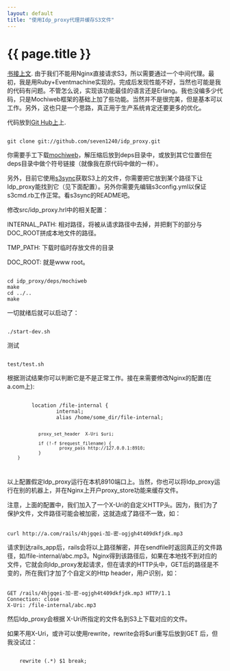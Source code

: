 ```yaml
---
layout: default
title: "使用Idp_proxy代理并缓存S3文件"
---
```


# {{ page.title }}

[书接上文](/past/2009/11/9/shi-yong-nginxrailsjin-xing-wen-jian-xia-zai-kong-zhi-he-huan-cun-jing-xiang/). 由于我们不能用Nginx直接请求S3，所以需要通过一个中间代理。最初，我是用Ruby+Eventmachine实现的。完成后发现性能不好，当然也可能是我的代码有问题。不管怎么说，实现该功能最佳的语言还是Erlang。我也没编多少代码，只是Mochiweb框架的基础上加了些功能。当然并不是很完美，但是基本可以工作。另外，这也只是一个思路，真正用于生产系统肯定还要更多的优化。

代码放到[Git Hub上](http://github.com/seven1240/idp_proxy)上.

<code>
git clone git://github.com/seven1240/idp_proxy.git
</code>

你需要手工下载[mochiweb](http://code.google.com/p/mochiweb/)，解压缩后放到deps目录中，或放到其它位置但在deps目录中做个符号链接（就像我在原代码中做的一样）。

另外，目前它使用[s3sync](http://s3sync.net/wiki)获取S3上的文件，你需要把它放到某个路径下让Idp_proxy能找到它（见下面配置）。另外你需要先编辑s3config.yml以保证s3cmd.rb工作正常。看s3sync的README吧。

修改src/idp_proxy.hrl中的相关配置：

INTERNAL_PATH: 相对路径，将被从请求路径中去掉，并把剩下的部分与DOC_ROOT拼成本地文件的路径。

TMP_PATH: 下载时临时存放文件的目录

DOC_ROOT: 就是www root。

<code>
cd idp_proxy/deps/mochiweb
make
cd ../..
make
</code>

一切就绪后就可以启动了：

<code>
./start-dev.sh
</code>

测试

<code>
test/test.sh
</code>

根据测试结果你可以判断它是不是正常工作。接在来需要修改Nginx的配置(在a.com上):

<code>
        location /file-internal {
                internal;
                alias /home/some_dir/file-internal;

                proxy_set_header  X-Uri $uri;

                if (!-f $request_filename) {
                        proxy_pass http://127.0.0.1:8910;
                }
        }
</code>

以上配置假定Idp_proxy运行在本机8910端口上。当然，你也可以将Idp_proxy运行在别的机器上，并在Nginx上开户proxy_store功能来缓存文件。

注意，上面的配置中，我们加入了一个X-Uri的自定义HTTP头。因为，我们为了保护文件，文件路径可能会被加密，这就造成了路径不一致，如：

<code>
curl http://a.com/rails/4hjgqei-加-密-ogjgh4t409dkfjdk.mp3
</code>

请求到达rails_app后，rails会将以上路径解密，并在sendfile时返回真正的文件路径，如/file-internal/abc.mp3。Nginx得到该路径后，如果在本地找不到对应的文件，它就会向Idp_proxy发起请求，但在请求的HTTP头中，GET后的路径是不变的，所在我们才加了个自定义的Http header，用户识别，如：

<code>
GET /rails/4hjgqei-加-密-ogjgh4t409dkfjdk.mp3 HTTP/1.1
Connection: close
X-Uri: /file-internal/abc.mp3
</code>

然后Idp_proxy会根据 X-Uri所指定的文件名到S3上下载对应的文件。

如果不用X-Uri，或许可以使用rewrite，rewrite会将$uri重写后放到GET 后，但我没试过：

<code>
	rewrite (.*) $1 break;
</code>


